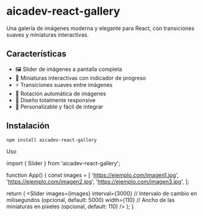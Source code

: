 # aicadev-react-gallery

Una galería de imágenes moderna y elegante para React, con transiciones suaves y miniaturas interactivas.

## Características

- 🖼️ Slider de imágenes a pantalla completa
- 🎯 Miniaturas interactivas con indicador de progreso
- ⚡ Transiciones suaves entre imágenes
- 🔄 Rotación automática de imágenes
- 📱 Diseño totalmente responsive
- 🎨 Personalizable y fácil de integrar

## Instalación

```bash
npm install aicadev-react-gallery
```

Uso

import { Slider } from 'aicadev-react-gallery';

function App() {
const images = [
'https://ejemplo.com/imagen1.jpg',
'https://ejemplo.com/imagen2.jpg',
'https://ejemplo.com/imagen3.jpg',
];

return (
<Slider
images={images}
interval={3000} // Intervalo de cambio en milisegundos (opcional, default: 5000)
width={110} // Ancho de las miniaturas en píxeles (opcional, default: 110)
/>
);
}
